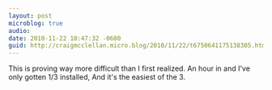 ```yaml
---
layout: post
microblog: true
audio: 
date: 2010-11-22 10:47:32 -0600
guid: http://craigmcclellan.micro.blog/2010/11/22/t6750641175138305.html
---
```

This is proving way more difficult than I first realized.  An hour in and I've only gotten 1/3 installed, And it's the easiest of the 3.
